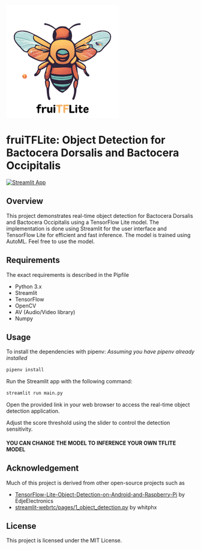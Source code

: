 <img src="/assets/fruiTFLite.png" alt="fruitflite" width="300"/>

# fruiTFLite: Object Detection for Bactocera Dorsalis and Bactocera Occipitalis

[![Streamlit App](https://static.streamlit.io/badges/streamlit_badge_black_white.svg)](https://fruitflite.streamlit.app)
## Overview

This project demonstrates real-time object detection for Bactocera Dorsalis and Bactocera Occipitalis using a TensorFlow Lite model. The implementation is done using Streamlit for the user interface and TensorFlow Lite for efficient and fast inference. The model is trained using AutoML. Feel free to use the model.

## Requirements

The exact requirements is described in the Pipfile

- Python 3.x
- Streamlit
- TensorFlow
- OpenCV
- AV (Audio/Video library)
- Numpy

## Usage

To install the dependencies with pipenv:
*Assuming you have pipenv already installed*

```bash
pipenv install
```

Run the Streamlit app with the following command:

```bash
streamlit run main.py
```

Open the provided link in your web browser to access the real-time object detection application.

Adjust the score threshold using the slider to control the detection sensitivity.

#### YOU CAN CHANGE THE MODEL TO INFERENCE YOUR OWN TFLITE MODEL

## Acknowledgement
Much of this project is derived from other open-source projects such as
- [TensorFlow-Lite-Object-Detection-on-Android-and-Raspberry-Pi](https://github.com/EdjeElectronics/TensorFlow-Lite-Object-Detection-on-Android-and-Raspberry-Pi/blob/master/LICENSE) by EdjeElectronics
- [streamlit-webrtc/pages/1_object_detection.py](https://github.com/whitphx/streamlit-webrtc/blob/main/pages/1_object_detection.py) by whitphx

## License

This project is licensed under the MIT License.
